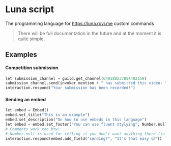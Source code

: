# Luna script
The programming language for https://luna.rovi.me custom commands
> There will be full documentation in the future and at the moment it is quite simple.

## Examples

#### Competition submission
```py
let submission_channel = guild.get_channel(649188237854402159)
submission_channel.send(invoker.mention + " has submitted this video: " + video_url)
interaction.respond("Your submission has been recorded!")
```
#### Sending an embed
```py
let embed = Embed()
embed.set_title("This is an example")
embed.set_description("On how to use embeds in this language")
let embed = embed.set_footer("You can use fluent stylying", Number.null)
# Comments work too btw!
# Number.null is used for telling it you don't want anything there (in this case the footer's icon_url)
interaction.respond(embed.add_field("sending?", "It's that easy 😌"))
```
